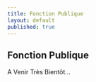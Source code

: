 ```yaml
---
title: Fonction Publique
layout: default
published: true
---
```


## Fonction Publique

A Venir Très Bientôt...
